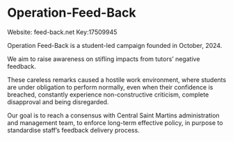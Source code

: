 # Operation-Feed-Back
Website: feed-back.net
Key:17509945


Operation Feed-Back is a student-led campaign founded in October, 2024. 

We aim to raise awareness on stifling impacts from tutors’ negative feedback. 

These careless remarks caused a hostile work environment, where students are under obligation to perform normally, even when their confidence is breached, constantly experience non-constructive criticism, complete disapproval and being disregarded.

Our goal is to reach a consensus with Central Saint Martins administration and management team, to enforce long-term effective policy, in purpose to standardise staff’s feedback delivery process.



